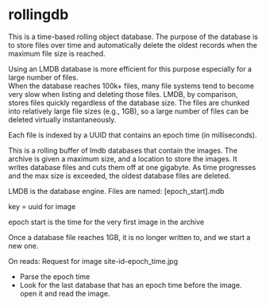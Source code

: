 rollingdb
==============

This is a time-based rolling object database.  The purpose of the database is to store files
over time and automatically delete the oldest records when the maximum file size is reached.

Using an LMDB database is more efficient for this purpose especially for a large number of files.  
When the database reaches 100k+ files, many file systems tend to become very slow when listing and 
deleting those files.  LMDB, by comparison, stores files quickly regardless of the database size.
The files are chunked into relatively large file sizes (e.g., 1GB), so a large number of files can be 
deleted virtually instantaneously.

Each file is indexed by a UUID that contains an epoch time (in milliseconds).

This is a rolling buffer of lmdb databases that contain the images.  The archive 
is given a maximum size, and a location to store the images.  It writes database files and 
cuts them off at one gigabyte.  As time progresses and the max size is exceeded, the oldest 
database files are deleted.

LMDB is the database engine.  Files are named:
[epoch_start].mdb

key = uuid for image

epoch start is the time for the very first image in the archive

Once a database file reaches 1GB, it is no longer written to, and we start a new one.

On reads:
Request for image site-id-epoch_time.jpg
  - Parse the epoch time
  - Look for the last database that has an epoch time before the image.  open it and read the image.
